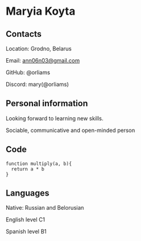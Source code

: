 # Maryia Koyta

## Contacts
Location: Grodno, Belarus <p></p>
Email: ann06n03@gmail.com<p></p>
GitHub: @orliams<p></p>
Discord: mary(@orliams)

## Personal information
Looking forward to learning new skills. <p></p>
Sociable, communicative and open-minded person

## Code
```
function multiply(a, b){
  return a * b
}
```
## Languages
Native: Russian and Belorusian<p></p>
English level C1<p></p>
Spanish level B1<p></p>
